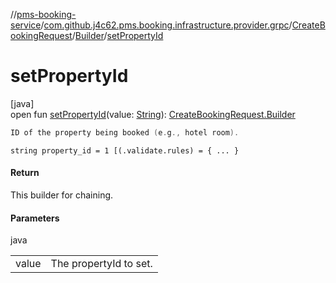 //[pms-booking-service](../../../../index.md)/[com.github.j4c62.pms.booking.infrastructure.provider.grpc](../../index.md)/[CreateBookingRequest](../index.md)/[Builder](index.md)/[setPropertyId](set-property-id.md)

# setPropertyId

[java]\
open fun [setPropertyId](set-property-id.md)(value: [String](https://docs.oracle.com/en/java/javase/23/docs/api/java.base/java/lang/String.html)): [CreateBookingRequest.Builder](index.md)

```kotlin
ID of the property being booked (e.g., hotel room).

```
`string property_id = 1 [(.validate.rules) = { ... }`

#### Return

This builder for chaining.

#### Parameters

java

| | |
|---|---|
| value | The propertyId to set. |